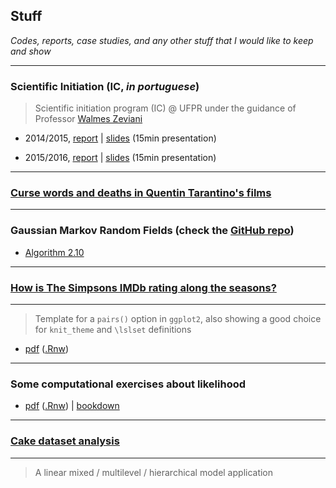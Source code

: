 ## Stuff

*Codes, reports, case studies, and any other stuff that I would like to
 keep and show*

***

### Scientific Initiation (IC, *in portuguese*)

> Scientific initiation program (IC) @ UFPR under the guidance of
> Professor [Walmes Zeviani](http://leg.ufpr.br/~walmes/)

+ 2014/2015,
  [report](ic/final_report_14.15.pdf) |
  [slides](ic/slides_14.15.pdf) (15min presentation)

+ 2015/2016,
  [report](ic/final_report_15.16.pdf) |
  [slides](ic/slides_15.16.pdf) (15min presentation)

***

### [Curse words and deaths in Quentin Tarantino's films](tarantino/)

***

### Gaussian Markov Random Fields (check the [GitHub repo](http://github.com/henriquelaureano/GMRF/))

+ [Algorithm 2.10](gmrf/helpmepls.html)

***

### [How is The Simpsons IMDb rating along the seasons?](simpsons/)

***

> Template for a `pairs()` option in `ggplot2`, also showing a good
> choice for `knit_theme` and `\lslset` definitions

+ [pdf](stuff.pdf) ([.Rnw](stuff.Rnw))

***

### Some computational exercises about likelihood

+ [pdf](likelihood/likelihood.pdf)
  ([.Rnw](likelihood/likelihood.Rnw)) |
  [bookdown](likelihood/lkl_ex_bookdown/)

***

### [Cake dataset analysis](cake/)

***

> A linear mixed / multilevel / hierarchical model application
